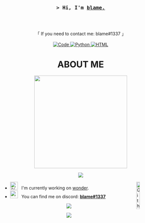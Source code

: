 <!-- START  -->
<h3 align="center">
        <samp>&gt; Hi, I'm
                <b><a target="_blank" href="http://wonder.rip">blame.</a></b>
        </samp>
</h3>
<br>

<p align="center">
        </samp>
                <br>
                「 If you need to contact me: blame#1337  」
                <br>
                <br>
        </samp>
        <!-- Programming Languages -->
        <!-- Code logo -->
        <a href="https://github.com/blaamee?tab=repositories" target="_blank"><img alt="Code"
                        src="https://img.shields.io/badge/-code-000000?style=flat-square&logo=Plex&logoColor=white">
        </a>
        <!-- py -->
        <a href="https://github.com/blaamee?tab=repositories" target="_blank"><img alt="Python"
                        src="https://img.shields.io/badge/-Python-3776AB?style=flat-square&logo=Python&logoColor=white">
        </a>
        <a href="https://github.com/blaamee?tab=repositories" target="_blank"><img alt="HTML"
                        src="https://img.shields.io/badge/HTML-239120?style=for-the-badge&logo=html5&logoColor=white">
        </a>
      
</p>

# <h1 align="center"> ABOUT ME </h1>
<p align="center">  
  <a><img src=https://camo.githubusercontent.com/bb670eff3e63dafd9511e5b004e93ef3c88f93f3234e60b2d990e16b69a4a89f/68747470733a2f2f63646e2e646973636f72646170702e636f6d2f6174746163686d656e74732f3735373730353830323733303536393735302f3932383837303034323939353638373437342f74656368737461636b2e676966" width="300"/>
</a> 
</p>


<p align="center">
  <a><img src="https://readme-typing-svg.herokuapp.com?color=3DF7E2&size=30&center=true&lines=Self+taught+developer;Learning+new+languages">
          
 </a> 
 </p>
 
-  <img alt="GIF" src="https://github.com/SP-XD/SP-XD/blob/main/images/Developer.gif" width="25" /> &nbsp; I'm currently working on [wonder](https://wonder.rip). <img width="15%" align="right" alt="Github Image" img src="https://cdn.discordapp.com/attachments/1040475352985767956/1041962273075367946/destroy.jpg" /><br>
 - <img src="https://github.com/SP-XD/SP-XD/blob/main/images/letterbox.gif?raw=true" width="25" /> &nbsp; You can find me on discord: **[blame#1337](https://discordapp.com/users/1022693612057804806)**<br>


        
<p align="center">  
<img src="https://komarev.com/ghpvc/?username=blaamee">
</p>

<p align="center">  
<img src="https://discord.c99.nl/widget/theme-4/1022693612057804806.png">
</p>

